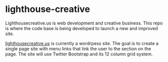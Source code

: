 lighthouse-creative
===================

Lighthousecreative.us is web development and creative business.  This repo is where the code base is being developed to launch a new and improved site. 

[lighthousecreative.us](http://www.lighthousecreative.com) is currently a wordrpess site.  The goal is to create a single page site with menu links that link the user to the section on the page. The site will use Twitter Bootstrap and its 12 column grid system.

